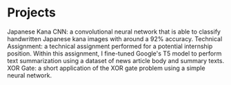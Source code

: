 # Projects
Japanese Kana CNN: a convolutional neural network that is able to classify handwritten Japanese kana images with around a 92% accuracy.
Technical Assignment: a technical assignment performed for a potential internship position. Within this assignment, I fine-tuned Google's T5 model to perform text summarization using a dataset of news article body and summary texts.
XOR Gate: a short application of the XOR gate problem using a simple neural network.

